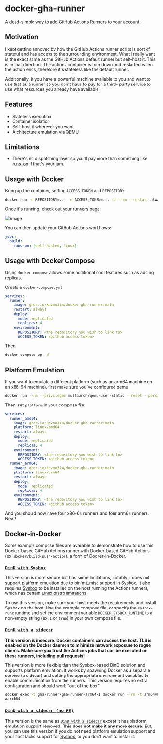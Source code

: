 # docker-gha-runner

A dead-simple way to add GitHub Actions Runners to your account.

## Motivation

I kept getting annoyed by how the GitHub Actions runner script is sort of stateful and has access to the surrounding environment.
What I really want is the exact same as the GitHub Actions default runner but self-host it. This is in that direction. The actions
container is torn down and restarted when the action ends, therefore it's stateless like the default runner.

Additionally, if you have a powerful machine available to you and want to use that as a runner so you don't have to pay for a third-
party service to use what resources you already have available.

## Features

* Stateless execution
* Container isolation
* Self-host it wherever you want
* Architecture emulation via QEMU

## Limitations

* There's no dispatching layer so you'll pay more than something like [runs-on](https://runs-on.com/) if that's your jam.

## Usage with Docker

Bring up the container, setting `ACCESS_TOKEN` and `REPOSITORY`.

```sh
docker run -e REPOSITORY=... -e ACCESS_TOKEN=... -d --rm --restart always ghcr.io/kevmo314/docker-gha-runner:main
```

Once it's running, check out your runners page:

![image](https://github.com/user-attachments/assets/1f2ee5a3-03e3-4bcb-9905-09a5cb2b1024)

You can then update your GitHub Actions workflows:

```yaml
jobs:
  build:
    runs-on: [self-hosted, linux]
```

## Usage with Docker Compose

Using `docker compose` allows some additional cool features such as adding replicas.

Create a `docker-compose.yml`

```yaml
services:
  runner:
    image: ghcr.io/kevmo314/docker-gha-runner:main
    restart: always
    deploy:
      mode: replicated
      replicas: 4
    environment:
      REPOSITORY: <the repository you wish to link to>
      ACCESS_TOKEN: <github access token>
```

Then

```sh
docker compose up -d
```

## Platform Emulation

If you want to emulate a different platform (such as an arm64 machine on an x86-64 machine), first make sure
you've configured qemu

```sh
docker run --rm --privileged multiarch/qemu-user-static --reset --persistent yes --credential yes
```

Then, set `platform` in your compose file:

```yaml
services:
  runner_amd64:
    image: ghcr.io/kevmo314/docker-gha-runner:main
    platform: linux/amd64
    restart: always
    deploy:
      mode: replicated
      replicas: 4
    environment:
      REPOSITORY: <the repository you wish to link to>
      ACCESS_TOKEN: <github access token>
  runner_arm64:
    image: ghcr.io/kevmo314/docker-gha-runner:main
    platform: linux/arm64
    restart: always
    deploy:
      mode: replicated
      replicas: 4
    environment:
      REPOSITORY: <the repository you wish to link to>
      ACCESS_TOKEN: <github access token>
```

And you should now have four x86-64 runners and four arm64 runners. Neat!

## Docker-in-Docker

Some example compose files are available to demonstrate how to use this Docker-based GitHub Actions runner
with Docker-based GitHub Actions (ex. `docker/build-push-action`), a form of Docker-in-Docker.

### [`DinD with Sysbox`](docker-compose.sysbox-dind.yml)

This version is more secure but has some limitations, notably it does not support platform emulation due to
binfmt_misc support in Sysbox. It also requires [Sysbox](https://github.com/nestybox/sysbox) to be
installed on the host running the Actions runners, which has certain [Linux distro limitations](https://github.com/nestybox/sysbox/blob/master/docs/distro-compat.md).

To use this version, make sure your host meets the requirements and install Sysbox on the host. Use the example
compose file, or specify the `sysbox-runc` runtime and set the environment variable `DOCKER_SYSBOX_RUNTIME` to
a non-empty string (ex. `1` or `true`) in your own compose file.

### [`DinD with a sidecar`](docker-compose.sidecar-dind.yml)

**This version is insecure. Docker containers can access the host. TLS is enabled on the Docker daemon to
minimize network exposure to rogue clients. Make sure you trust the Actions jobs that can be executed on
these runners, including pull requests!**

This version is more flexible than the Sysbox-based DinD solution and supports platform emulation. It works
by spawning Docker as a separate service (a sidecar) and setting the appropriate environment variables to enable
communication from the runners. This version requires no extra configuration and should work "out of the box."

```sh
docker exec -t gha-runner-gha-runner-arm64-1 docker run --rm -t arm64v8/ubuntu uname -m
aarch64
```

### [`DinD with a sidecar (no PE)`](docker-compose.sidecar-dind-nope.yml)

This version is the same as [`DinD with a sidecar`](#dind-with-a-sidecar) except it has platform
emulation support removed. **This does not make it any more secure.** But, you can use this version if you do not
need platform emulation support and your host lacks support for [Sysbox](https://github.com/nestybox/sysbox),
or you don't want to install it.